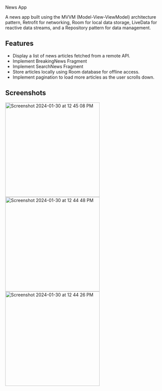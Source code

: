 News App

A news app built using the MVVM (Model-View-ViewModel) architecture pattern, Retrofit for networking, Room for local data storage, LiveData for reactive data streams, and a Repository pattern for data management.

## Features
- Display a list of news articles fetched from a remote API.
- Implement BreakingNews Fragment  
- Implement SearchNews Fragment  
- Store articles locally using Room database for offline access.
- Implement pagination to load more articles as the user scrolls down.

## Screenshots


<img width="300" alt="Screenshot 2024-01-30 at 12 45 08 PM" src="https://github.com/Nirali123456789/MVVMNewsApp/assets/90322848/f688cdd1-1a13-4936-81d5-61c5239781f7">
<img width="300" alt="Screenshot 2024-01-30 at 12 44 48 PM" src="https://github.com/Nirali123456789/MVVMNewsApp/assets/90322848/8374d387-43ea-45f2-bac3-2910d4e258c3">
<img width="300" alt="Screenshot 2024-01-30 at 12 44 26 PM" src="https://github.com/Nirali123456789/MVVMNewsApp/assets/90322848/af029f5c-1f2c-418a-9e36-1d4b89c9c815">
